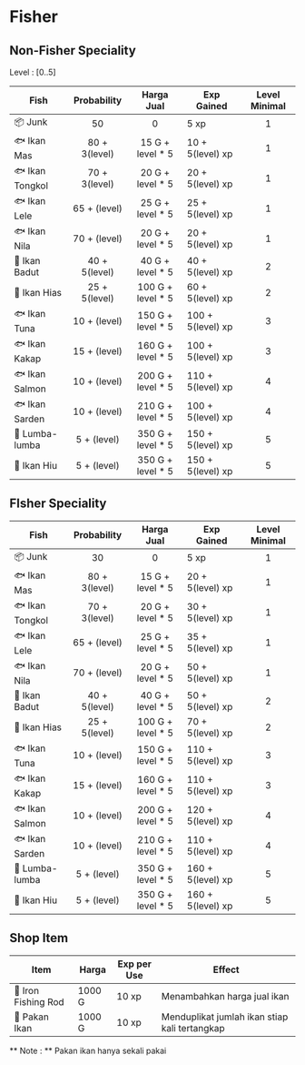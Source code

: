 # Fisher

## Non-Fisher Speciality

Level : [0..5]

| Fish            |  Probability  |     Harga Jual     | Exp Gained        | Level Minimal |
| --------------- | :-----------: | :----------------: | ----------------- | :-----------: |
| 📦 Junk         |      50       |         0          | 5 xp              |       1       |
| 🐟 Ikan Mas     | 80 + 3(level) | 15 G + level \* 5  | 10 + 5(level) xp  |       1       |
| 🐟 Ikan Tongkol | 70 + 3(level) | 20 G + level \* 5  | 20 + 5(level) xp  |       1       |
| 🐟 Ikan Lele    | 65 + (level)  | 25 G + level \* 5  | 25 + 5(level) xp  |       1       |
| 🐟 Ikan Nila    | 70 + (level)  | 20 G + level \* 5  | 20 + 5(level) xp  |       1       |
| 🐡 Ikan Badut   | 40 + 5(level) | 40 G + level \* 5  | 40 + 5(level) xp  |       2       |
| 🐠 Ikan Hias    | 25 + 5(level) | 100 G + level \* 5 | 60 + 5(level) xp  |       2       |
| 🐟 Ikan Tuna    | 10 + (level)  | 150 G + level \* 5 | 100 + 5(level) xp |       3       |
| 🐟 Ikan Kakap   | 15 + (level)  | 160 G + level \* 5 | 100 + 5(level) xp |       3       |
| 🐟 Ikan Salmon  | 10 + (level)  | 200 G + level \* 5 | 110 + 5(level) xp |       4       |
| 🐟 Ikan Sarden  | 10 + (level)  | 210 G + level \* 5 | 100 + 5(level) xp |       4       |
| 🐬 Lumba-lumba  |  5 + (level)  | 350 G + level \* 5 | 150 + 5(level) xp |       5       |
| 🦈 Ikan Hiu     |  5 + (level)  | 350 G + level \* 5 | 150 + 5(level) xp |       5       |

## FIsher Speciality

| Fish            |  Probability  |     Harga Jual     | Exp Gained        | Level Minimal |
| --------------- | :-----------: | :----------------: | ----------------- | :-----------: |
| 📦 Junk         |      30       |         0          | 5 xp              |       1       |
| 🐟 Ikan Mas     | 80 + 3(level) | 15 G + level \* 5  | 20 + 5(level) xp  |       1       |
| 🐟 Ikan Tongkol | 70 + 3(level) | 20 G + level \* 5  | 30 + 5(level) xp  |       1       |
| 🐟 Ikan Lele    | 65 + (level)  | 25 G + level \* 5  | 35 + 5(level) xp  |       1       |
| 🐟 Ikan Nila    | 70 + (level)  | 20 G + level \* 5  | 50 + 5(level) xp  |       1       |
| 🐡 Ikan Badut   | 40 + 5(level) | 40 G + level \* 5  | 50 + 5(level) xp  |       2       |
| 🐠 Ikan Hias    | 25 + 5(level) | 100 G + level \* 5 | 70 + 5(level) xp  |       2       |
| 🐟 Ikan Tuna    | 10 + (level)  | 150 G + level \* 5 | 110 + 5(level) xp |       3       |
| 🐟 Ikan Kakap   | 15 + (level)  | 160 G + level \* 5 | 110 + 5(level) xp |       3       |
| 🐟 Ikan Salmon  | 10 + (level)  | 200 G + level \* 5 | 120 + 5(level) xp |       4       |
| 🐟 Ikan Sarden  | 10 + (level)  | 210 G + level \* 5 | 110 + 5(level) xp |       4       |
| 🐬 Lumba-lumba  |  5 + (level)  | 350 G + level \* 5 | 160 + 5(level) xp |       5       |
| 🦈 Ikan Hiu     |  5 + (level)  | 350 G + level \* 5 | 160 + 5(level) xp |       5       |

## Shop Item

| Item                | Harga  | Exp per Use | Effect                                        |
| ------------------- | ------ | ----------- | --------------------------------------------- |
| 🎣 Iron Fishing Rod | 1000 G | 10 xp       | Menambahkan harga jual ikan                   |
| 🎣 Pakan Ikan       | 1000 G | 10 xp       | Menduplikat jumlah ikan stiap kali tertangkap |

** Note : ** Pakan ikan hanya sekali pakai
